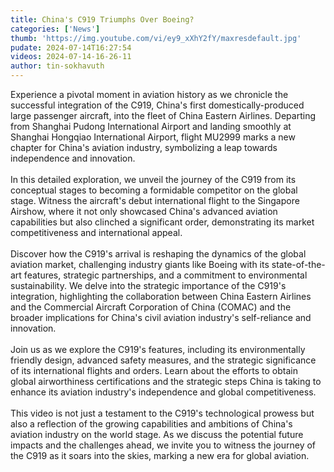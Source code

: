 ```yaml
---
title: China's C919 Triumphs Over Boeing?
categories: ['News']
thumb: 'https://img.youtube.com/vi/ey9_xXhY2fY/maxresdefault.jpg'
pudate: 2024-07-14T16:27:54
videos: 2024-07-14-16-26-11
author: tin-sokhavuth
---
```

Experience a pivotal moment in aviation history as we chronicle the successful integration of the C919, China's first domestically-produced large passenger aircraft, into the fleet of China Eastern Airlines. Departing from Shanghai Pudong International Airport and landing smoothly at Shanghai Hongqiao International Airport, flight MU2999 marks a new chapter for China's aviation industry, symbolizing a leap towards independence and innovation.
<br/><br/>
In this detailed exploration, we unveil the journey of the C919 from its conceptual stages to becoming a formidable competitor on the global stage. Witness the aircraft's debut international flight to the Singapore Airshow, where it not only showcased China's advanced aviation capabilities but also clinched a significant order, demonstrating its market competitiveness and international appeal.
<br/><br/>
Discover how the C919's arrival is reshaping the dynamics of the global aviation market, challenging industry giants like Boeing with its state-of-the-art features, strategic partnerships, and a commitment to environmental sustainability. We delve into the strategic importance of the C919's integration, highlighting the collaboration between China Eastern Airlines and the Commercial Aircraft Corporation of China (COMAC) and the broader implications for China's civil aviation industry's self-reliance and innovation.
<br/><br/>
Join us as we explore the C919's features, including its environmentally friendly design, advanced safety measures, and the strategic significance of its international flights and orders. Learn about the efforts to obtain global airworthiness certifications and the strategic steps China is taking to enhance its aviation industry's independence and global competitiveness.
<br/><br/>
This video is not just a testament to the C919's technological prowess but also a reflection of the growing capabilities and ambitions of China's aviation industry on the world stage. As we discuss the potential future impacts and the challenges ahead, we invite you to witness the journey of the C919 as it soars into the skies, marking a new era for global aviation.